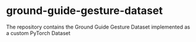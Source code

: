 # ground-guide-gesture-dataset
The repository contains the Ground Guide Gesture Dataset implemented as a custom PyTorch Dataset
